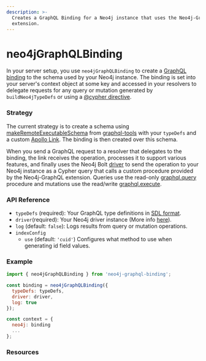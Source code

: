 ```yaml
---
description: >-
  Creates a GraphQL Binding for a Neo4j instance that uses the Neo4j-GraphQL
  extension.
---
```


# neo4jGraphQLBinding

In your server setup, you use `neo4jGraphQLBinding` to create a [GraphQL binding](https://www.npmjs.com/package/graphql-binding) to the schema used by your Neo4j instance. The binding is set into your server's context object at some key and accessed in your resolvers to delegate requests for any query or mutation generated by `buildNeo4jTypeDefs` or using a [@cypher directive](https://neo4j.com/developer/graphql/#_neo4j_graphql_extension). 

### Strategy

The current strategy is to create a schema using [makeRemoteExecutableSchema](https://www.apollographql.com/docs/graphql-tools/remote-schemas.html#makeRemoteExecutableSchema) from [graphql-tools](https://www.npmjs.com/package/graphql-tools) with your `typeDefs` and a custom [Apollo Link](https://github.com/apollographql/apollo-link). The binding is then created over this schema.  
  
When you send a GraphQL request to a resolver that delegates to the binding, the link receives the operation, processes it to support various features, and finally uses the Neo4j Bolt [driver](https://www.npmjs.com/package/neo4j-driver) to send the operation to your Neo4j instance as a Cypher query that calls a custom procedure provided by the Neo4j-GraphQL extension. Queries use the read-only [graphql.query](https://github.com/neo4j-graphql/neo4j-graphql/tree/3.3#procedures) procedure and mutations use the read/write [graphql.execute](https://github.com/neo4j-graphql/neo4j-graphql/tree/3.3#procedures). 

### API Reference

* `typeDefs` \(required\): Your GraphQL type definitions in [SDL format](https://www.prisma.io/blog/graphql-sdl-schema-definition-language-6755bcb9ce51/). 
* `driver`\(required\): Your Neo4j driver instance \(More info [here](https://www.npmjs.com/package/neo4j-driver)\). 
* `log` \(default: `false`\): Logs results from query or mutation operations.  
* `indexConfig`
  * `use` \(default: `'cuid'`\) Configures what method to use when generating id field values. 

### Example

```javascript
import { neo4jGraphQLBinding } from 'neo4j-graphql-binding';

const binding = neo4jGraphQLBinding({
  typeDefs: typeDefs,
  driver: driver,
  log: true
});

const context = {
  neo4j: binding
  ...
};
```

### Resources



